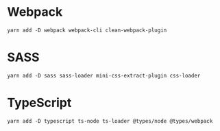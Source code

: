 # Webpack
```
yarn add -D webpack webpack-cli clean-webpack-plugin
```

# SASS
```
yarn add -D sass sass-loader mini-css-extract-plugin css-loader
```

# TypeScript
```
yarn add -D typescript ts-node ts-loader @types/node @types/webpack
```
